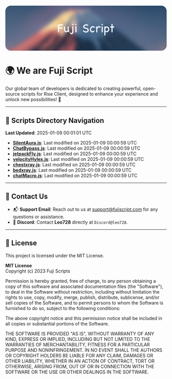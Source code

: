 ![Banner](.github/b.webp)

# 🌍 **We are Fuji Script**

Our global team of developers is dedicated to creating powerful, open-source scripts for Rise Client, designed to enhance your experience and unlock new possibilities! 🌟

---
<!-- SCRIPTS_NAVIGATION_START -->
## 📂 **Scripts Directory Navigation**

**Last Updated**: 2025-01-09 00:01:01 UTC

- **[SilentAura.js](scripts/SilentAura.js)**: Last modified on 2025-01-09 00:00:59 UTC
- **[ChatBypass.js](scripts/ChatBypass.js)**: Last modified on 2025-01-09 00:00:59 UTC
- **[jetpackFly.js](scripts/jetpackFly.js)**: Last modified on 2025-01-09 00:00:59 UTC
- **[velocityHylex.js](scripts/velocityHylex.js)**: Last modified on 2025-01-09 00:00:59 UTC
- **[chestxray.js](scripts/chestxray.js)**: Last modified on 2025-01-09 00:00:59 UTC
- **[bedxray.js](scripts/bedxray.js)**: Last modified on 2025-01-09 00:00:59 UTC
- **[chatMacro.js](scripts/chatMacro.js)**: Last modified on 2025-01-09 00:00:59 UTC

<!-- SCRIPTS_NAVIGATION_END -->

---

## 💬 **Contact Us**  
- 📬 **Support Email**: Reach out to us at [support@fujiscript.com](mailto:support@fujiscript.com) for any questions or assistance.  
- 💬 **Discord**: Contact **Leo728** directly at `Discord@leo728`.

---

## 📜 **License**

This project is licensed under the MIT License.  

**MIT License**  
Copyright (c) 2023 Fuji Scripts  

Permission is hereby granted, free of charge, to any person obtaining a copy of this software and associated documentation files (the "Software"), to deal in the Software without restriction, including without limitation the rights to use, copy, modify, merge, publish, distribute, sublicense, and/or sell copies of the Software, and to permit persons to whom the Software is furnished to do so, subject to the following conditions:  

The above copyright notice and this permission notice shall be included in all copies or substantial portions of the Software.  

THE SOFTWARE IS PROVIDED "AS IS", WITHOUT WARRANTY OF ANY KIND, EXPRESS OR IMPLIED, INCLUDING BUT NOT LIMITED TO THE WARRANTIES OF MERCHANTABILITY, FITNESS FOR A PARTICULAR PURPOSE AND NONINFRINGEMENT. IN NO EVENT SHALL THE AUTHORS OR COPYRIGHT HOLDERS BE LIABLE FOR ANY CLAIM, DAMAGES OR OTHER LIABILITY, WHETHER IN AN ACTION OF CONTRACT, TORT OR OTHERWISE, ARISING FROM, OUT OF OR IN CONNECTION WITH THE SOFTWARE OR THE USE OR OTHER DEALINGS IN THE SOFTWARE.  
